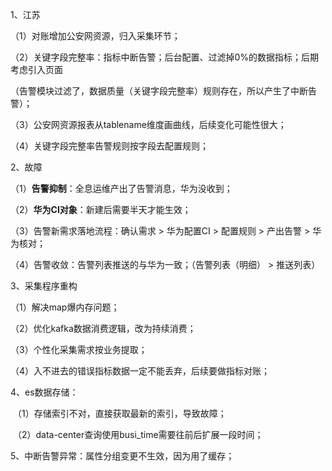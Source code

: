 1、江苏

（1）对账增加公安网资源，归入采集环节；

（2）关键字段完整率：指标中断告警；后台配置、过滤掉0%的数据指标；后期考虑引入页面

（告警模块过滤了，数据质量（关键字段完整率）规则存在，所以产生了中断告警）；

（3）公安网资源报表从tablename维度画曲线，后续变化可能性很大；

（4）关键字段完整率告警规则按字段去配置规则；

2、故障

（1）**告警抑制**：全息运维产出了告警消息，华为没收到；

（2）**华为CI对象**：新建后需要半天才能生效；

（3）告警新需求落地流程：确认需求 > 华为配置CI > 配置规则 > 产出告警 > 华为核对；

（4）告警收敛：告警列表推送的与华为一致；（告警列表（明细） > 推送列表）



3、采集程序重构

 （1）解决map爆内存问题；

（2）优化kafka数据消费逻辑，改为持续消费；

（3）个性化采集需求按业务提取；

（4）入不进去的错误指标数据一定不能丢弃，后续要做指标对账；

4、es数据存储：

​	（1）存储索引不对，直接获取最新的索引，导致故障；

​    （2）data-center查询使用busi_time需要往前后扩展一段时间；

5、中断告警异常：属性分组变更不生效，因为用了缓存；